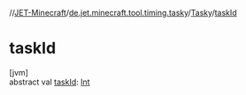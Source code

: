 //[JET-Minecraft](../../../index.md)/[de.jet.minecraft.tool.timing.tasky](../index.md)/[Tasky](index.md)/[taskId](task-id.md)

# taskId

[jvm]\
abstract val [taskId](task-id.md): [Int](https://kotlinlang.org/api/latest/jvm/stdlib/kotlin/-int/index.html)
